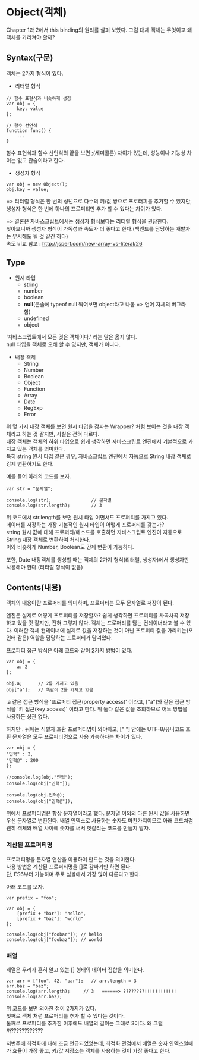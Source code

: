 # Object(객체)
Chapter 1과 2에서 this binding의 원리를 살펴 보았다. 그럼 대체 객체는 무엇이고 왜 객체를 가리켜야 할까?

## Syntax(구문)
객체는 2가지 형식이 있다.
- 리터럴 형식
```
// 함수 표현식과 비슷하게 생김
var obj = {
    key: value
};
```

```
// 함수 선언식
function func() {
    ...
}
```
함수 표현식과 함수 선언식의 끝을 보면 ;(세미콜론) 차이가 있는데, 성능이나 기능상 차이는 없고 관습이라고 한다.


- 생성자 형식
```
var obj = new Object();
obj.key = value;
```
=> 리터럴 형식은 한 번의 성넌으로 다수의 키/값 쌍으로 프로터피를 추가할 수 있지만,
생성자 형식은 한 번에 하나의 프로퍼티만 추가 할 수 있다는 차이가 있다. 

=> 결론은 자바스크립트에서는 생성자 형식보다는 리터럴 형식을 권장한다.<br>
찾아보니까 생성자 형식이 가독성과 속도가 더 좋다고 한다.(백엔드를 담당하는 개발자는 무시해도 될 것 같긴 하다)<br>
속도 비교 참고 : http://jsperf.com/new-array-vs-literal/26 

## Type
- 원시 타입
    - string
    - number
    - boolean
    - **null**(콘솔에 typeof null 찍어보면 object라고 나옴 => 언어 자체의 버그라 함)
    - undefined
    - object

'자바스크립트에서 모든 것은 객체이다.' 라는 말은 옳지 않다.<br>
null 타입을 객체로 오해 할 수 있지만, 객체가 아니다. 

- 내장 객체
    - String
    - Number
    - Boolean
    - Object
    - Function
    - Array
    - Date
    - RegExp
    - Error

위 몇 가지 내장 객체를 보면 원시 타입을 감싸는 Wrapper? 처럼 보이는 것을 내장 객체라고 하는 것 같지만, 사실은 전혀 다르다.<br>
내장 객체는 객체의 하위 타입으로 쉽게 생각하면 자바스크립트 엔진에서 기본적으로 가지고 있는 객체를 의미한다.<br>
특히 string 원시 타입 같은 경우, 자바스크립트 엔진에서 자동으로 String 내장 객체로 강제 변환하기도 한다.

예를 들어 아래의 코드를 보자.
 ```
var str = "문자열";

console.log(str);               // 문자열
console.log(str.length);        // 3
 ```
위 코드에서 str.length를 보면 원시 타입 이면서도 프로퍼티를 가지고 있다.<br>
데이터를 저장하는 가장 기본적인 원시 타입이 어떻게 프로퍼티를 갖는가?<br>
string 원시 값에 대해 프로퍼티/메소드를 호출하면 자바스크립트 엔진이 자동으로 String 내장 객체로 변환하여 처리한다.<br>
이와 비슷하게 Number, Boolean도 강제 변환이 가능하다.

또한, Date 내장객체를 생성할 때는 객체의 2가지 형식(리터럴, 생성자)에서 생성자만 사용해야 한다.(리터럴 형식이 없음)

## Contents(내용)
객체의 내용이란 프로퍼티를 의미하며, 프로퍼티는 모두 문자열로 저장이 된다.

엔진은 실제로 어떻게 프로퍼티를 저장할까? 쉽게 생각하면 프로퍼티를 차곡차곡 저장하고 있을 것 같지만, 전혀 그렇지 않다.
객체는 프로퍼티를 담는 컨테이너라고 볼 수 있다. 이러한 객체 컨테이너에 실제로 값을 저장하는 것이 아닌 프로퍼티 값을 가리키는(포인터 같은) 역할을 담당하는 프로퍼티가 담겨있다.

프로퍼티 접근 방식은 아래 코드와 같이 2가지 방법이 있다.
```
var obj = {
    a: 2
};

obj.a;      // 2를 가지고 있음
obj["a"];   // 똑같이 2를 가지고 있음
```

.a 같은 접근 방식을 '프로퍼티 접근(property access)' 이라고, ["a"]와 같은 접근 방식을 '키 접근(key access)' 이라고 한다.
위 둘다 같은 값을 조회하므로 어느 방법을 사용하든 상관 없다.

하지만 . 뒤에는 식별자 호환 프로퍼티명이 와야하고, [" "] 안에는 UTF-8/유니코드 호환 문자열은 모두 프로퍼티명으로 사용 가능하다는 차이가 있다.


```
var obj = {
"민혁" : 2,
"민혁@" : 200
};

//console.log(obj."민혁");
console.log(obj["민혁"]);

console.log(obj.민혁@);
console.log(obj["민혁@"]); 
```

위에서 프로퍼티명은 항상 문자열이라고 했다. 문자열 이외의 다른 원시 값을 사용하면 우선 문자열로 변환된다.
배열 인덱스로 사용하는 숫자도 마찬가지이므로 아래 코드처럼 괜히 객체와 배열 사이에 숫자를 써서 헷갈리는 코드를 만들지 말자.


### 계산된 프로퍼티명
프로퍼티명을 문자열 연산을 이용하여 만드는 것을 의미한다.<br>
사용 방법은 계산된 프로퍼티명을 []로 감싸기만 하면 된다.<br>
단, ES6부터 가능하며 주로 심볼에서 가장 많이 다룬다고 한다.<br>

아래 코드를 보자.

```
var prefix = "foo";

var obj = {
    [prefix + "bar"]: "hello",
    [prefix + "baz"]: "world"
};

console.log(obj["foobar"]); // hello
console.log(obj["foobaz"]); // world
```


### 배열
배열은 우리가 흔히 알고 있는 [] 형태의 데이터 집합을 의미한다.
```
var arr = ["foo", 42, "bar"];   // arr.length = 3
arr.baz = "baz";
console.log(arr.length);     // 3   ======> ????????!!!!!!!!!!!!
console.log(arr.baz);
```

위 코드를 보면 의아한 점이 2가지가 있다.<br>
첫째로 객체 처럼 프로퍼티를 추가 할 수 있다는 것이다.<br>
둘째로 프로퍼티를 추가한 이후에도 배열의 길이는 그대로 3이다.
왜 그럴까????????????

저번주에 최적화에 대해 조금 언급되었었는데, 최적화 관점에서 배열은 숫자 인덱스일때가 효율이 가장 좋고, 키/값 저장소는 객체를 사용하는 것이 가장 좋다고 한다.

